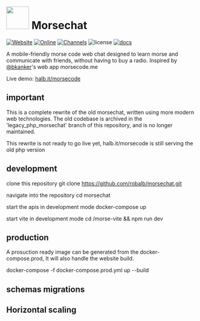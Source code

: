 # <img src="https://i.imgur.com/A8fVeyP.png" height="60"> Morsechat 

[![Website](https://img.shields.io/website-up-down-green-red/http/halb.it.svg?label=morse%20chat)](https://halb.it/morsecode)
[![Online](https://img.shields.io/badge/dynamic/json.svg?label=online%20users&uri=https%3A%2F%2Fwww.halb.it%2Fmorsecode%2Fapp%2Fgetonline.php&query=%24..online_users)](https://halb.it/morsecode)
[![Channels](https://img.shields.io/badge/dynamic/json.svg?label=active%20channels&uri=https%3A%2F%2Fwww.halb.it%2Fmorsecode%2Fapp%2Fgetonline.php&query=%24..channels)](https://halb.it/morsecode)
![license](https://img.shields.io/github/license/robalb/morsechat.svg)
[![docs](https://inch-ci.org/github/robalb/morsechat.svg?branch=master)](https://inch-ci.org/github/robalb/morsechat/)


A mobile-friendly morse code web chat designed to learn morse and communicate with friends, without having to buy
a radio. Inspired by [@bkanker](https://twitter.com/bkanber)'s web app morsecode.me

Live demo: [halb.it/morsecode](https://halb.it/morsecode)

## important

This is a complete rewrite of the old morsechat, written using more modern web technologies.
The old codebase is archived in the 'legacy_php_morsechat' branch of this repository, and is no longer maintained.

This rewrite is not ready to go live yet, halb.it/morsecode is still serving the old php version

## development

clone this repository git clone https://github.com/robalb/morsechat.git

navigate into the repository cd morsechat

start the apis in development mode docker-compose up

start vite in development mode cd /morse-vite && npm run dev

## production

A prosuction ready image can be generated from the docker-compose.prod,
It will also handle the website build.

docker-compose -f docker-compose.prod.yml up --build

## schemas migrations

## Horizontal scaling